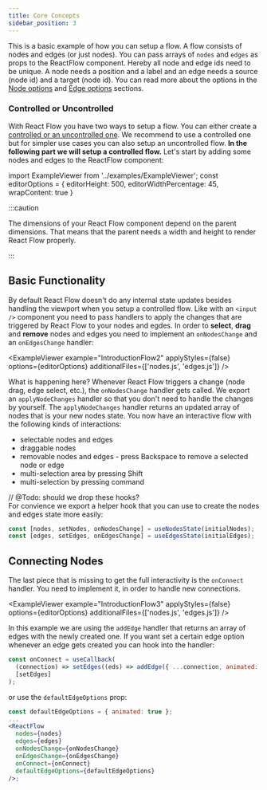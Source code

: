 ```yaml
---
title: Core Concepts
sidebar_position: 3
---
```


This is a basic example of how you can setup a flow. A flow consists of nodes and edges (or just nodes). You can pass arrays of `nodes` and `edges` as props to the ReactFlow component. Hereby all node and edge ids need to be unique. A node needs a position and a label and an edge needs a source (node id) and a target (node id). You can read more about the options in the [Node options](/docs/api/nodes#options) and [Edge options](/docs/api/edges#options) sections.

### Controlled or Uncontrolled

With React Flow you have two ways to setup a flow. You can either create a [controlled or an uncontrolled one](/docs/controlled-vs-uncontrolled).
We recommend to use a controlled one but for simpler use cases you can also setup an uncontrolled flow. **In the following part we will setup a controlled flow.** Let's start by adding some nodes and edges to the ReactFlow component:

import ExampleViewer from '../examples/ExampleViewer';
const editorOptions = { editorHeight: 500, editorWidthPercentage: 45, wrapContent: true }

<ExampleViewer example="IntroductionFlow" applyStyles={false} options={editorOptions} />

:::caution

The dimensions of your React Flow component depend on the parent dimensions. That means that the parent needs a width and height to render React Flow properly.

:::

## Basic Functionality

By default React Flow doesn't do any internal state updates besides handling the viewport when you setup a controlled flow. Like with an `<input />` component you need to pass handlers to apply the changes that are triggered by React Flow to your nodes and egdes. In order to **select**, **drag** and **remove** nodes and edges you need to implement an `onNodesChange` and an `onEdgesChange` handler:

<ExampleViewer example="IntroductionFlow2" applyStyles={false} options={editorOptions} additionalFiles={['nodes.js', 'edges.js']} />

What is happening here? Whenever React Flow triggers a change (node drag, edge select, etc.), the `onNodesChange` handler gets called. We export an `applyNodeChanges` handler so that you don't need to handle the changes by yourself. The `applyNodeChanges` handler returns an updated array of nodes that is your new nodes state. You now have an interactive flow with the following kinds of interactions:

- selectable nodes and edges
- draggable nodes
- removable nodes and edges - press Backspace to remove a selected node or edge
- multi-selection area by pressing Shift
- multi-selection by pressing command

// @Todo: should we drop these hooks?  
For convience we export a helper hook that you can use to create the nodes and edges state more easily:

```js
const [nodes, setNodes, onNodesChange] = useNodesState(initialNodes);
const [edges, setEdges, onEdgesChange] = useEdgesState(initialEdges);
```

## Connecting Nodes

The last piece that is missing to get the full interactivity is the `onConnect` handler. You need to implement it, in order to handle new connections.

<ExampleViewer example="IntroductionFlow3" applyStyles={false} options={editorOptions} additionalFiles={['nodes.js', 'edges.js']} />

In this example we are using the `addEdge` handler that returns an array of edges with the newly created one. If you want set a certain edge option whenever an edge gets created you can hook into the handler:

```js
const onConnect = useCallback(
  (connection) => setEdges((eds) => addEdge({ ...connection, animated: true }, eds)),
  [setEdges]
);
```

or use the `defaultEdgeOptions` prop:

```jsx
const defaultEdgeOptions = { animated: true };
...
<ReactFlow
  nodes={nodes}
  edges={edges}
  onNodesChange={onNodesChange}
  onEdgesChange={onEdgesChange}
  onConnect={onConnect}
  defaultEdgeOptions={defaultEdgeOptions}
/>;
```
